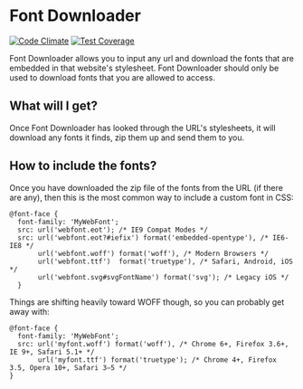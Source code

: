 Font Downloader
===============
[![Code Climate](https://codeclimate.com/github/alexpchin/fontdownloader/badges/gpa.svg)](https://codeclimate.com/github/alexpchin/fontdownloader) 
[![Test Coverage](https://codeclimate.com/github/alexpchin/fontdownloader/badges/coverage.svg)](https://codeclimate.com/github/alexpchin/fontdownloader)


Font Downloader allows you to input any url and download the fonts that are embedded in that website's stylesheet. Font Downloader should only be used to download fonts that you are allowed to access.

## What will I get?

Once Font Downloader has looked through the URL's stylesheets, it will download any fonts it finds, zip them up and send them to you.

## How to include the fonts?
Once you have downloaded the zip file of the fonts from the URL (if there are any), then this is the most common way to include a custom font in CSS:

```
@font-face {
  font-family: 'MyWebFont';
  src: url('webfont.eot'); /* IE9 Compat Modes */
  src: url('webfont.eot?#iefix') format('embedded-opentype'), /* IE6-IE8 */
       url('webfont.woff') format('woff'), /* Modern Browsers */
       url('webfont.ttf')  format('truetype'), /* Safari, Android, iOS */
       url('webfont.svg#svgFontName') format('svg'); /* Legacy iOS */
  }
```

Things are shifting heavily toward WOFF though, so you can probably get away with:

```
@font-face {
  font-family: 'MyWebFont';
  src: url('myfont.woff') format('woff'), /* Chrome 6+, Firefox 3.6+, IE 9+, Safari 5.1+ */
       url('myfont.ttf') format('truetype'); /* Chrome 4+, Firefox 3.5, Opera 10+, Safari 3—5 */
}
```